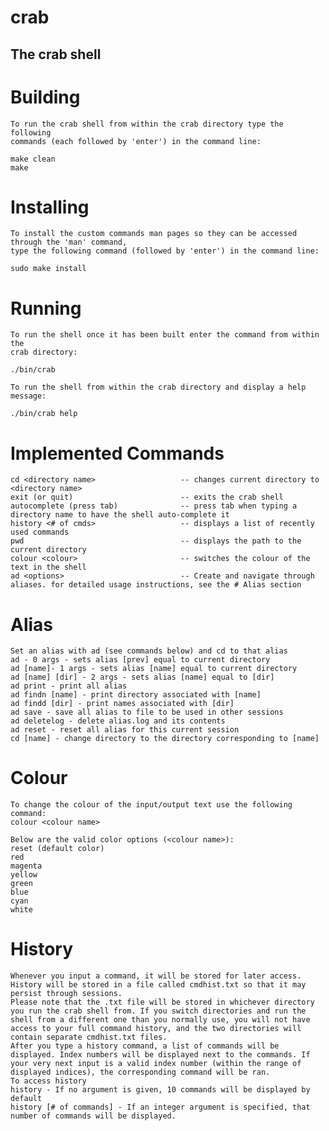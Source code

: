 # crab
## The crab shell

# Building
    To run the crab shell from within the crab directory type the following
    commands (each followed by 'enter') in the command line:

    make clean
    make

# Installing
    To install the custom commands man pages so they can be accessed through the 'man' command,
    type the following command (followed by 'enter') in the command line:

    sudo make install

# Running
    To run the shell once it has been built enter the command from within the
    crab directory:

    ./bin/crab
    
    To run the shell from within the crab directory and display a help message:
    
    ./bin/crab help

# Implemented Commands
    cd <directory name>                   -- changes current directory to <directory name>
    exit (or quit)                        -- exits the crab shell
    autocomplete (press tab)              -- press tab when typing a directory name to have the shell auto-complete it
    history <# of cmds>                   -- displays a list of recently used commands
    pwd                                   -- displays the path to the current directory
    colour <colour>                       -- switches the colour of the text in the shell
    ad <options>                          -- Create and navigate through aliases. for detailed usage instructions, see the # Alias section
    
    
# Alias
    Set an alias with ad (see commands below) and cd to that alias
    ad - 0 args - sets alias [prev] equal to current directory
    ad [name]- 1 args - sets alias [name] equal to current directory
    ad [name] [dir] - 2 args - sets alias [name] equal to [dir]
    ad print - print all alias
    ad findn [name] - print directory associated with [name]
    ad findd [dir] - print names associated with [dir]
    ad save - save all alias to file to be used in other sessions
    ad deletelog - delete alias.log and its contents
    ad reset - reset all alias for this current session
    cd [name] - change directory to the directory corresponding to [name]

# Colour
    To change the colour of the input/output text use the following command:
    colour <colour name>

    Below are the valid color options (<colour name>):
    reset (default color)
    red
    magenta
    yellow
    green
    blue
    cyan
    white


# History
    Whenever you input a command, it will be stored for later access. History will be stored in a file called cmdhist.txt so that it may persist through sessions.
    Please note that the .txt file will be stored in whichever directory you run the crab shell from. If you switch directories and run the shell from a different one than you normally use, you will not have access to your full command history, and the two directories will contain separate cmdhist.txt files.
    After you type a history command, a list of commands will be displayed. Index numbers will be displayed next to the commands. If your very next input is a valid index number (within the range of displayed indices), the corresponding command will be ran.
    To access history
    history - If no argument is given, 10 commands will be displayed by default
    history [# of commands] - If an integer argument is specified, that number of commands will be displayed.
